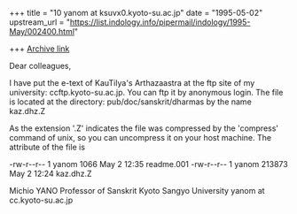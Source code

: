 +++
title = "10 yanom at ksuvx0.kyoto-su.ac.jp"
date = "1995-05-02"
upstream_url = "https://list.indology.info/pipermail/indology/1995-May/002400.html"

+++
[Archive link](https://list.indology.info/pipermail/indology/1995-May/002400.html)

Dear colleagues,

I have put the e-text of KauTilya's Arthazaastra
at the ftp site of my university: 
ccftp.kyoto-su.ac.jp.
You can ftp it by anonymous login.
The file is located at the directory:
pub/doc/sanskrit/dharmas
by the name kaz.dhz.Z

As the extension '.Z' indicates the file was compressed
by the 'compress' command of unix, so you can uncompress
it on your host machine.
The attribute of the file is

-rw-r--r--  1 yanom        1066 May  2 12:35 readme.001
-rw-r--r--  1 yanom      213873 May  2 12:24 kaz.dhz.Z

Michio YANO
Professor of Sanskrit
Kyoto Sangyo University
yanom at cc.kyoto-su.ac.jp





